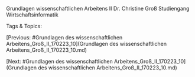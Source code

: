 Grundlagen 
wissenschaftlichen 
Arbeitens II
Dr. Christine Groß
Studiengang Wirtschaftsinformatik

   Tags & Topics:
   

[Previous: #Grundlagen des wissenschaftlichen Arbeitens_Groß_II_170223_10](Grundlagen des wissenschaftlichen Arbeitens_Groß_II_170223_10.md)

[Next: #Grundlagen des wissenschaftlichen Arbeitens_Groß_II_170223_10](Grundlagen des wissenschaftlichen Arbeitens_Groß_II_170223_10.md)
